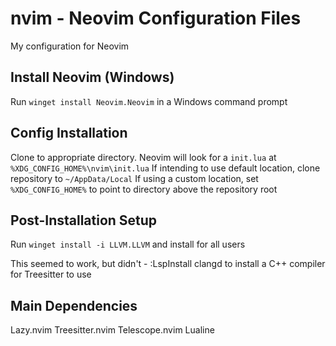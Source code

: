 # nvim - Neovim Configuration Files

My configuration for Neovim


## Install Neovim (Windows)

Run `winget install Neovim.Neovim` in a Windows command prompt

## Config Installation

Clone to appropriate directory. 
Neovim will look for a `init.lua` at `%XDG_CONFIG_HOME%\nvim\init.lua`
If intending to use default location, clone repository to `~/AppData/Local`
If using a custom location, set `%XDG_CONFIG_HOME%` to point to directory above the repository root 

## Post-Installation Setup

Run `winget install -i LLVM.LLVM` and install for all users

This seemed to work, but didn't - :LspInstall clangd to install a C++ compiler for Treesitter to use

## Main Dependencies

Lazy.nvim
Treesitter.nvim
Telescope.nvim
Lualine
 
